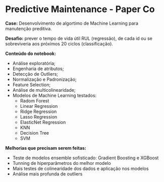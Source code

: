 # Predictive Maintenance - Paper Co

**Case:** Desenvolvimento de algortimo de Machine Learning para manutenção preditiva.

**Desafio:** prever o tempo de vida útil RUL (regressão), de cada id ou se sobreviveria aos próximos 20 ciclos (classificação).

**Conteúdo do notebook:** 
- Análise exploratória;
- Engenharia de atributos;
- Detecção de Outliers;
- Normalização e Padronização;
- Feature Selection;
- Análise de multicolinearidade;
- Modelos de Machine Learning testados:
    - Radom Forest
    - Linear Regression
    - Ridge Regression
    - Lasso Regression
    - ElasticNet Regression
    - KNN
    - Decision Tree
    - SVM

**Melhorias que precisam serem feitas:**
- Teste de modelos ensemble sofisticado: Gradient Boosting e XGBoost
- Tunning de hiperparâmetros do melhor modelo
- Mais testes de colinearidade dos dados e aplicação nos modelos
- Análise mais profunda de outliers
